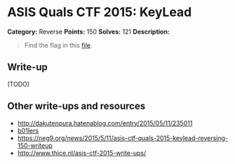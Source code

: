 # ASIS Quals CTF 2015: KeyLead

**Category:** Reverse
**Points:** 150
**Solves:** 121
**Description:**

> Find the flag in this [file](http://tasks.asis-ctf.ir/keylead_068128f7cacc63375c9cbab8114e15da).

## Write-up

(TODO)

## Other write-ups and resources

* <http://dakutenpura.hatenablog.com/entry/2015/05/11/235011>
* [b01lers](https://b01lers.net/challenges/ASIS%202015/KeyLead/51/)
* <https://neg9.org/news/2015/5/11/asis-ctf-quals-2015-keylead-reversing-150-writeup>
* <http://www.thice.nl/asis-ctf-2015-write-ups/>

